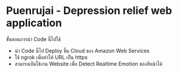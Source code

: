 # Puenrujai - Depression relief web application
ขั้นตอนการนำ Code นี้ไปใช้
- นำ Code นี้ไป Deploy ขึ้น Cloud ของ Amazon Web Services
- ใช้ ngrok เพื่อทำให้ URL เป็น https
- สามารถเปิดใช้งาน Website เพื่อ Detect Realtime Emotion ของสีหน้าได้
